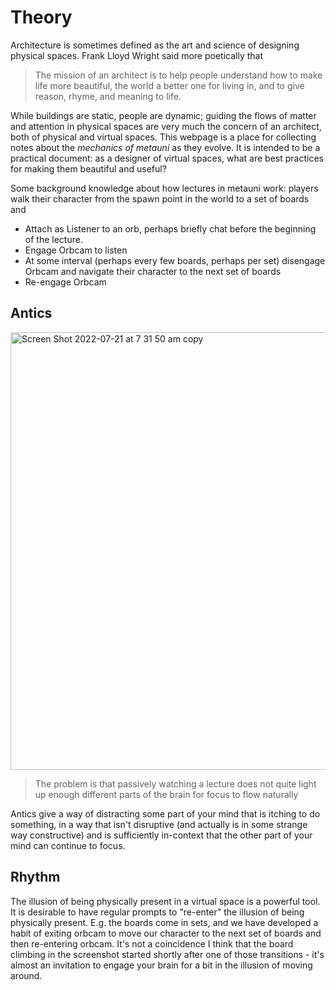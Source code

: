 # Theory

Architecture is sometimes defined as the art and science of designing physical spaces. Frank Lloyd Wright said more poetically that

> The mission of an architect is to help people understand how to make life more beautiful, the world a better one for living in, and to give reason, rhyme, and meaning to life.

While buildings are static, people are dynamic; guiding the flows of matter and attention in physical spaces are very much the concern of an architect, both of physical and virtual spaces. This webpage is a place for collecting notes about the *mechanics of metauni* as they evolve. It is intended to be a practical document: as a designer of virtual spaces, what are best practices for making them beautiful and useful?

Some background knowledge about how lectures in metauni work: players walk their character from the spawn point in the world to a set of boards and

* Attach as Listener to an orb, perhaps briefly chat before the beginning of the lecture.
* Engage Orbcam to listen
* At some interval (perhaps every few boards, perhaps per set) disengage Orbcam and navigate their character to the next set of boards
* Re-engage Orbcam

## Antics

<img width="700" alt="Screen Shot 2022-07-21 at 7 31 50 am copy" src="https://user-images.githubusercontent.com/320329/180327328-cadeab5b-e67e-4434-a0d0-07fe9a596875.png">

> The problem is that passively watching a lecture does not quite light up enough different parts of the brain for focus to flow naturally

Antics give a way of distracting some part of your mind that is itching to do something, in a way that isn't disruptive (and actually is in some strange way constructive) and is sufficiently in-context that the other part of your mind can continue to focus.

## Rhythm

The illusion of being physically present in a virtual space is a powerful tool. It is desirable to have regular prompts to "re-enter" the illusion of being physically present. E.g. the boards come in sets, and we have developed a habit of exiting orbcam to move our character to the next set of boards and then re-entering orbcam. It's not a coincidence I think that the board climbing in the screenshot started shortly after one of those transitions - it's almost an invitation to engage your brain for a bit in the illusion of moving around.
